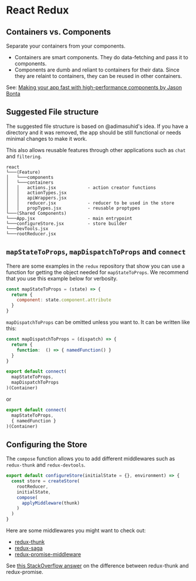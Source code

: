 # React Redux

## Containers vs. Components

Separate your containers from your components.

- Containers are smart components. They do data-fetching and pass it to components.
- Components are dumb and reliant to containers for their data. Since they are relaint to containers, they can be reused in other containers.

See: [Making your app fast with high-performance components by Jason Bonta](https://youtu.be/KYzlpRvWZ6c?t=22m49s)

## Suggested File structure

The suggested file structure is based on @adimasuhid's idea. If you have a directory and it was removed, the app should be still functional or needs minimal changes to make it work.

This also allows reusable features through other applications such as `chat` and `filtering`.

```
react
└───(Feature)
│   └───components
│   └───containers
│   │   actions.jsx            - action creator functions
│   │   actionTypes.jsx
│   │   apiWrappers.jsx
│   │   reducer.jsx            - reducer to be used in the store
│   │   propTypes.jsx          - reusable proptypes
└───(Shared Components)
└───App.jsx                    - main entrypoint
└───configureStore.jsx         - store builder
└───DevTools.jsx
└───rootReducer.jsx
```

## `mapStateToProps`, `mapDispatchToProps` and `connect`

There are some examples in the `redux` repository that show you can use a function for getting the object needed for `mapStateToProps`. We recommend that you use this example below for verbosity.

```js
const mapStateToProps = (state) => {
  return {
    component: state.component.attribute
  }
}
```

`mapDispatchToProps` can be omitted unless you want to.  It can be written like this:

```js
const mapDispatchToProps = (dispatch) => {
  return {
    function:  () => { namedFunction() }
  }
}

export default connect(
  mapStateToProps,
  mapDispatchToProps
)(Container)
```

or

```js
export default connect(
  mapStateToProps,
  { namedFunction }
)(Container)
```

## Configuring the Store

The `compose` function allows you to add different middlewares such as `redux-thunk` and `redux-devtools`.

```js
export default configureStore(initialState = {}, environment) => {
  const store = createStore(
    rootReducer,
    initialState,
    compose(
      applyMiddleware(thunk)
    )
  )
}
```

Here are some middlewares you might want to check out:
- [redux-thunk](https://github.com/gaearon/redux-thunk)
- [redux-saga](https://github.com/yelouafi/redux-saga)
- [redux-promise-middleware](https://github.com/pburtchaell/redux-promise-middleware)

See [this StackOverflow answer](http://stackoverflow.com/questions/36577510/what-is-the-difference-between-redux-thunk-and-redux-promise) on the difference between redux-thunk and redux-promise.
